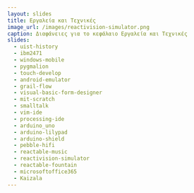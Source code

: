 ```yaml
---
layout: slides
title: Εργαλεία και Τεχνικές
image_url: /images/reactivision-simulator.png
caption: Διαφάνειες για το κεφάλαιο Εργαλεία και Τεχνικές
slides:
  - uist-history
  - ibm2471
  - windows-mobile
  - pygmalion
  - touch-develop
  - android-emulator
  - grail-flow
  - visual-basic-form-designer
  - mit-scratch
  - smalltalk
  - vim-ide
  - processing-ide
  - arduino_uno
  - arduino-lilypad
  - arduino-shield
  - pebble-hifi
  - reactable-music
  - reactivision-simulator
  - reactable-fountain
  - microsoftoffice365
  - Kaizala
---
```


